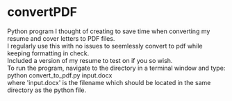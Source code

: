# convertPDF
Python program I thought of creating to save time when converting my resume and cover letters to PDF files.  
I regularly use this with no issues to seemlessly convert to pdf while keeping formatting in check.  
Included a version of my resume to test on if you so wish.  
To run the program, navigate to the directory in a terminal window and type:  
python convert_to_pdf.py input.docx  
where 'input.docx' is the filename which should be located in the same directory as the python file.
